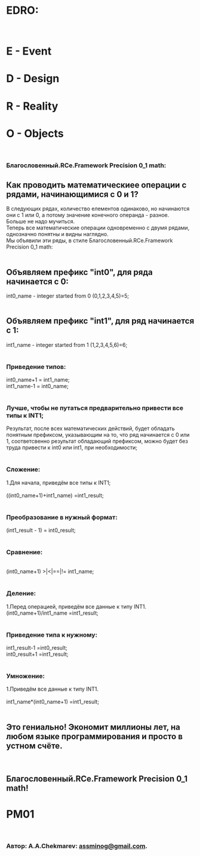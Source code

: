 # EDRO:
<br/>

# E - Event
# D - Design
# R - Reality
# O - Objects 
<br/>

### Благословенный.RCe.Framework Precision 0_1 math:
## Как проводить математическиее операции с рядами, начинающимися с 0 и 1?
 В следующих рядах, количество елементов одинаково, но начинаются они с 1 или 0, а потому значение конечного операнда - разное. <br/>
 Больше не надо мучиться. <br/>
 Теперь все математические операции одновременно с двумя рядами, однозначно понятны и видны наглядно. <br/>
 Мы объявили эти ряды, в стиле Благословенный.RCe.Framework Precision 0_1 math: <br/><br/>
 
 ## Объявляем префикс "int0", для ряда начинается с 0:
 int0_name - integer started from 0 (0,1,2,3,4,5)=5;<br/><br/>
 
## Объявляем префикс "int1", для ряд начинается с 1:
 int1_name - integer started from 1 (1,2,3,4,5,6)=6;<br/><br/>

### Приведение типов:
int0_name+1 = int1_name; <br/>
int1_name-1 = int0_name; <br/><br/>

### Лучше, чтобы не путаться предварительно привести все типы к INT1;
Результат, после всех математических действий, будет обладать понятным префиксом, указывающим на то, что ряд начинается с 0 или 1, соответсвенно результат обладающий префиксом, можно будет без труда привести к int0 или int1, при необходимости;<br/>
<br/>

### Сложение: 
1.Для начала, приведём все типы к INT1;<br/><br/>
((int0_name+1)+int1_name)     =int1_result;<br/><br/>

### Преобразование в нужный формат:
(int1_result - 1)             = int0_result; <br/><br/>

### Сравнение: 
 <br/>
(int0_name+1)    >|<|==|!=    int1_name; <br/>
<br/>

### Деление: 
1.Перед операцией, приведём все данные к типу INT1.<br/>
(int0_name+1)/int1_name       =int1_result; <br/><br/>

### Приведение типа к нужному:
int1_result-1                 =int0_result; <br/>
int0_result+1                 =int1_result; <br/><br/>

### Умножение: 
1.Приведём все данные к типу INT1.<br/><br/>
int1_name*(int0_name+1)       =int1_result; <br/><br/>

## Это гениально! Экономит миллионы лет, на любом языке программирования и просто в устном счёте.
<br/>

## Благословенный.RCe.Framework Precision 0_1 math!
# PM01
<br/>

###   Автор: A.A.Chekmarev: assminog@gmail.com. 
